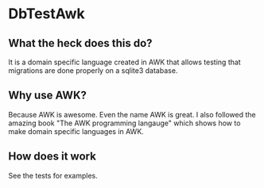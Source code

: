 # DbTestAwk

## What the heck does this do?
It is a domain specific language created in AWK that allows testing
that migrations are done properly on a sqlite3 database.

## Why use AWK?
Because AWK is awesome. Even the name AWK is great.
I also followed the amazing book "The AWK programming langauge"
which shows how to make domain specific languages in AWK.

## How does it work
See the tests for examples. 



